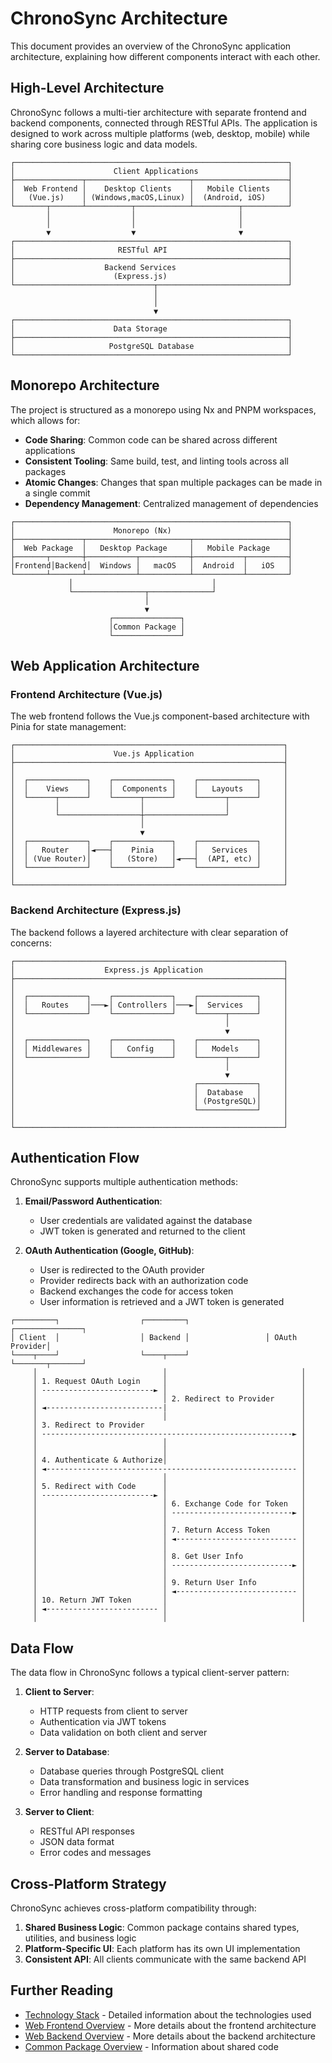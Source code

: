 # ChronoSync Architecture

This document provides an overview of the ChronoSync application architecture, explaining how different components interact with each other.

## High-Level Architecture

ChronoSync follows a multi-tier architecture with separate frontend and backend components, connected through RESTful APIs. The application is designed to work across multiple platforms (web, desktop, mobile) while sharing core business logic and data models.

```
┌─────────────────────────────────────────────────────────────┐
│                      Client Applications                    │
├───────────────┬───────────────────────┬─────────────────────┤
│  Web Frontend │    Desktop Clients    │   Mobile Clients    │
│   (Vue.js)    │ (Windows,macOS,Linux) │  (Android, iOS)     │
└───────┬───────┴──────────┬────────────┴──────────┬──────────┘
        │                  │                       │
        │                  │                       │
        ▼                  ▼                       ▼
┌─────────────────────────────────────────────────────────────┐
│                       RESTful API                           │
├─────────────────────────────────────────────────────────────┤
│                    Backend Services                         │
│                      (Express.js)                           │
└───────────────────────────────┬─────────────────────────────┘
                                │
                                │
                                ▼
┌─────────────────────────────────────────────────────────────┐
│                      Data Storage                           │
├─────────────────────────────────────────────────────────────┤
│                     PostgreSQL Database                     │
└─────────────────────────────────────────────────────────────┘
```

## Monorepo Architecture

The project is structured as a monorepo using Nx and PNPM workspaces, which allows for:

- **Code Sharing**: Common code can be shared across different applications
- **Consistent Tooling**: Same build, test, and linting tools across all packages
- **Atomic Changes**: Changes that span multiple packages can be made in a single commit
- **Dependency Management**: Centralized management of dependencies

```
┌─────────────────────────────────────────────────────────────┐
│                      Monorepo (Nx)                          │
├───────────────┬───────────────────────┬─────────────────────┤
│  Web Package  │   Desktop Package     │   Mobile Package    │
├───────┬───────┼───────────┬───────────┼───────────┬─────────┤
│Frontend│Backend│  Windows │   macOS   │  Android  │   iOS   │
└───────┴───────┴───────────┴───────────┴───────────┴─────────┘
             │                               │
             └────────────────┬──────────────┘
                              │
                              ▼
                      ┌───────────────┐
                      │Common Package │
                      └───────────────┘
```

## Web Application Architecture

### Frontend Architecture (Vue.js)

The web frontend follows the Vue.js component-based architecture with Pinia for state management:

```
┌────────────────────────────────────────────────────────────┐
│                      Vue.js Application                    │
├────────────────────────────────────────────────────────────┤
│                                                            │
│  ┌─────────────┐    ┌─────────────┐    ┌─────────────┐     │
│  │    Views    │    │  Components │    │   Layouts   │     │
│  └──────┬──────┘    └──────┬──────┘    └──────┬──────┘     │
│         │                  │                  │            │
│         └──────────────────┼──────────────────┘            │
│                            │                               │
│                            ▼                               │
│  ┌─────────────┐    ┌─────────────┐    ┌─────────────┐     │
│  │   Router    │◄───┤    Pinia    │    │   Services  │     │
│  │ (Vue Router)│    │   (Store)   │◄───┤  (API, etc) │     │
│  └─────────────┘    └─────────────┘    └─────────────┘     │
│                                                            │
└────────────────────────────────────────────────────────────┘
```

### Backend Architecture (Express.js)

The backend follows a layered architecture with clear separation of concerns:

```
┌────────────────────────────────────────────────────────────┐
│                    Express.js Application                  │
├────────────────────────────────────────────────────────────┤
│                                                            │
│  ┌─────────────┐    ┌─────────────┐    ┌─────────────┐     │
│  │   Routes    │───►│ Controllers │───►│  Services   │     │
│  └─────────────┘    └─────────────┘    └──────┬──────┘     │
│                                               │            │
│                                               ▼            │
│  ┌─────────────┐    ┌─────────────┐    ┌─────────────┐     │
│  │ Middlewares │    │   Config    │    │   Models    │     │
│  └─────────────┘    └─────────────┘    └──────┬──────┘     │
│                                               │            │
│                                               ▼            │
│                                        ┌─────────────┐     │
│                                        │  Database   │     │
│                                        │ (PostgreSQL)│     │
│                                        └─────────────┘     │
│                                                            │
└────────────────────────────────────────────────────────────┘
```

## Authentication Flow

ChronoSync supports multiple authentication methods:

1. **Email/Password Authentication**:
   - User credentials are validated against the database
   - JWT token is generated and returned to the client

2. **OAuth Authentication (Google, GitHub)**:
   - User is redirected to the OAuth provider
   - Provider redirects back with an authorization code
   - Backend exchanges the code for access token
   - User information is retrieved and a JWT token is generated

```
┌─────────┐                  ┌─────────┐                 ┌───────────────┐
│ Client  │                  │ Backend │                 │ OAuth Provider│
└────┬────┘                  └────┬────┘                 └───────┬───────┘
     │                            │                              │
     │ 1. Request OAuth Login     │                              │
     │ -------------------------► │                              │
     │                            │ 2. Redirect to Provider      │
     │ ◄--------------------------|                              │
     │                            │                              │
     │ 3. Redirect to Provider                                   │
     │ --------------------------------------------------------► │
     │                            │                              │
     │                            │                              │
     │ 4. Authenticate & Authorize│                              │
     │ ◄-------------------------------------------------------- │
     │                            │                              │
     │ 5. Redirect with Code      │                              │
     │ -------------------------► │                              │
     │                            │ 6. Exchange Code for Token   │
     │                            │ ---------------------------► │
     │                            │                              │
     │                            │ 7. Return Access Token       │
     │                            │ ◄--------------------------- │
     │                            │                              │
     │                            │ 8. Get User Info             │
     │                            │ ---------------------------► │
     │                            │                              │
     │                            │ 9. Return User Info          │
     │                            │ ◄--------------------------- │
     │ 10. Return JWT Token       │                              │
     │ ◄------------------------- │                              │
     │                            │                              │
```

## Data Flow

The data flow in ChronoSync follows a typical client-server pattern:

1. **Client to Server**:
   - HTTP requests from client to server
   - Authentication via JWT tokens
   - Data validation on both client and server

2. **Server to Database**:
   - Database queries through PostgreSQL client
   - Data transformation and business logic in services
   - Error handling and response formatting

3. **Server to Client**:
   - RESTful API responses
   - JSON data format
   - Error codes and messages

## Cross-Platform Strategy

ChronoSync achieves cross-platform compatibility through:

1. **Shared Business Logic**: Common package contains shared types, utilities, and business logic
2. **Platform-Specific UI**: Each platform has its own UI implementation
3. **Consistent API**: All clients communicate with the same backend API

## Further Reading

- [Technology Stack](./technology-stack.md) - Detailed information about the technologies used
- [Web Frontend Overview](../web/frontend/overview.md) - More details about the frontend architecture
- [Web Backend Overview](../web/backend/overview.md) - More details about the backend architecture
- [Common Package Overview](../web/common/overview.md) - Information about shared code
